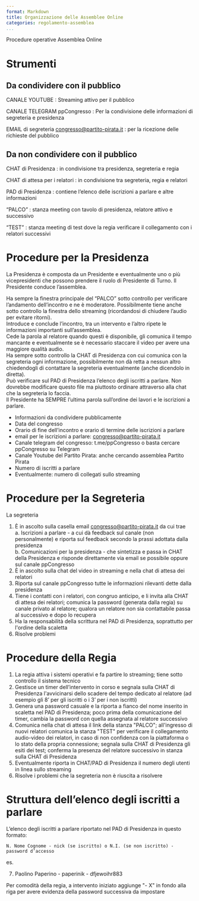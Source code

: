```yaml
---
format: Markdown
title: Organizzazione delle Assemblee Online
categories: regolamento-assemblea
...
```


Procedure operative Assemblea Online

# Strumenti 

## Da condividere con il pubblico

CANALE YOUTUBE
:  Streaming attivo per il pubblico

CANALE TELEGRAM ppCongresso
: Per la condivisione delle informazioni di segreteria e presidenza

EMAIL di segreteria congresso@partito-pirata.it
: per la ricezione delle richieste del pubblico 

## Da non condividere con il pubblico

CHAT di Presidenza
: in condivisione tra presidenza, segreteria e regia

CHAT di attesa per i relatori
: in condivisione tra segreteria, regia e relatori

PAD di Presidenza 
: contiene l’elenco delle iscrizioni a parlare e altre informazioni

“PALCO” 
: stanza meeting con tavolo di presidenza, relatore attivo e successivo

“TEST”
: stanza meeting di test dove la regia verificare il collegamento con i relatori successivi

# Procedure per la Presidenza

La Presidenza è composta da un Presidente e eventualmente uno o più vicepresidenti che possono prendere il ruolo di Presidente di Turno. Il Presidente conduce l’assemblea.

Ha sempre la finestra principale del “PALCO” sotto controllo per verificare l’andamento dell’incontro e ne è moderatore. Possibilmente tiene anche sotto controllo la finestra dello streaming (ricordandosi di chiudere l’audio per  evitare ritorni).  
Introduce e conclude l’incontro, tra un intervento e l’altro ripete le informazioni importanti sull’assemblea.  
Cede la parola al relatore quando questi è disponibile, gli comunica il tempo mancante e eventualmente se è necessario staccare il video per avere una maggiore qualità audio.  
Ha sempre sotto controllo la CHAT di Presidenza con cui comunica con la segreteria ogni informazione, possibilmente non dà retta a nessun altro chiedendogli di contattare la segreteria eventualmente (anche dicendolo in diretta).  
Può verificare sul PAD di Presidenza l’elenco degli iscritti a parlare. Non dovrebbe modificare questo file ma piuttosto ordinare attraverso alla chat che la segreteria lo faccia.  
Il Presidente ha SEMPRE l’ultima parola sull’ordine dei lavori e le iscrizioni a parlare.  

- Informazioni da condividere pubblicamente  
- Data del congresso  
- Orario di fine dell’incontro e orario di termine delle iscrizioni a parlare  
- email per le iscrizioni a parlare: congresso@partito-pirata.it  
- Canale telegram del congresso: t.me/ppCongresso o basta cercare ppCongresso su Telegram  
- Canale Youtube del Partito Pirata: anche cercando assemblea Partito Pirata  
- Numero di iscritti a parlare  
- Eventualmente: numero di collegati sullo streaming  

# Procedure per la Segreteria

La segreteria  

1.  È in ascolto sulla casella email congresso@partito-pirata.it da cui trae  
    a. Iscrizioni a parlare - a cui dà feedback sul canale (non personalmente) e riporta sul feedback secondo la prassi adottata dalla presidenza  
    b. Comunicazioni per la presidenza - che sintetizza e passa in CHAT della Presidenza e risponde direttamente via email se possibile oppure sul canale ppCongresso  
2.  È in ascolto sulla chat del video in streaming e nella chat di attesa dei relatori  
3.  Riporta sul canale ppCongresso tutte le informazioni rilevanti dette dalla presidenza  
4.  Tiene i contatti con i relatori, con congruo anticipo, e li invita alla CHAT di attesa dei relatori; comunica la password (generata dalla regia) su canale privato al relatore; qualora un relatore non sia contattabile passa al successivo e dopo lo recupera  
5.  Ha la responsabilità della scrittura nel PAD di Presidenza, soprattutto per l'ordine della scaletta  
6.  Risolve problemi  


# Procedure della Regia

1. La regia attiva i sistemi operativi e fa partire lo streaming; tiene sotto controllo il sistema tecnico  
2. Gestisce un timer dell’intervento in corso e segnala sulla CHAT di Presidenza l'avvicinarsi dello scadere del tempo dedicato al relatore (ad esempio gli 8’ per gli iscritti o i 3’ per i non iscritti)  
3. Genera una password casuale e la riporta a fianco del nome inserito in scaletta nel PAD di Presidenza; poco prima della comunicazione del timer, cambia la password con quella assegnata al relatore successivo  
4. Comunica nella chat di attesa il link della stanza "PALCO"; all'ingresso di nuovi relatori comunica la stanza "TEST" per verificare il collegamento audio-video dei relatori, in caso di non confidenza con la piattaforma o lo stato della propria connessione; segnala sulla CHAT di Presidenza gli esiti dei test; conferma la presenza del relatore successivo in stanza sulla CHAT di Presidenza  
4. Eventualmente riporta in CHAT/PAD di Presidenza il numero degli utenti in linea sullo streaming  
5. Risolve i problemi che la segreteria non è riuscita a risolvere  

# Struttura dell’elenco degli iscritti a parlare

L’elenco degli iscritti a parlare riportato nel PAD di Presidenza in questo formato:

    N. Nome Cognome - nick (se iscritto) o N.I. (se non iscritto) - password d’accesso

es.

   7. Paolino Paperino - paperinik - dfjewoihr883

Per comodità della regia, a intervento iniziato aggiunge "- X" in fondo alla riga per avere evidenza della password successiva da impostare